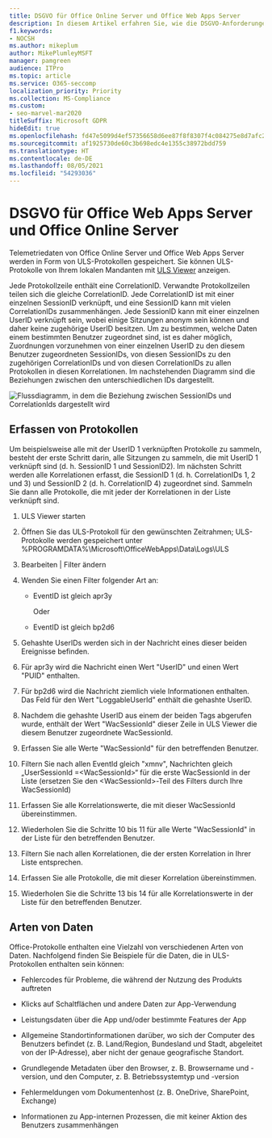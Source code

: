 ```yaml
---
title: DSGVO für Office Online Server und Office Web Apps Server
description: In diesem Artikel erfahren Sie, wie die DSGVO-Anforderungen für Office Online Server und Office Web Apps Server behandelt werden.
f1.keywords:
- NOCSH
ms.author: mikeplum
author: MikePlumleyMSFT
manager: pamgreen
audience: ITPro
ms.topic: article
ms.service: O365-seccomp
localization_priority: Priority
ms.collection: MS-Compliance
ms.custom:
- seo-marvel-mar2020
titleSuffix: Microsoft GDPR
hideEdit: true
ms.openlocfilehash: fd47e5099d4ef57356658d6ee87f8f8307f4c084275e8d7afc2708fbde0ff19d
ms.sourcegitcommit: af1925730de60c3b698edc4e1355c38972bdd759
ms.translationtype: HT
ms.contentlocale: de-DE
ms.lasthandoff: 08/05/2021
ms.locfileid: "54293036"
---
```

# <a name="gdpr-for-office-web-apps-server-and-office-online-server"></a>DSGVO für Office Web Apps Server und Office Online Server

Telemetriedaten von Office Online Server und Office Web Apps Server werden in Form von ULS-Protokollen gespeichert. Sie können ULS-Protokolle von Ihrem lokalen Mandanten mit [ULS Viewer](https://www.microsoft.com/download/details.aspx?id=44020) anzeigen.

Jede Protokollzeile enthält eine CorrelationID. Verwandte Protokollzeilen teilen sich die gleiche CorrelationID. Jede CorrelationID ist mit einer einzelnen SessionID verknüpft, und eine SessionID kann mit vielen CorrelationIDs zusammenhängen. Jede SessionID kann mit einer einzelnen UserID verknüpft sein, wobei einige Sitzungen anonym sein können und daher keine zugehörige UserID besitzen. Um zu bestimmen, welche Daten einem bestimmten Benutzer zugeordnet sind, ist es daher möglich, Zuordnungen vorzunehmen von einer einzelnen UserID zu den diesem Benutzer zugeordneten SessionIDs, von diesen SessionIDs zu den zugehörigen CorrelationIDs und von diesen CorrelationIDs zu allen Protokollen in diesen Korrelationen. Im nachstehenden Diagramm sind die Beziehungen zwischen den unterschiedlichen IDs dargestellt.

![Flussdiagramm, in dem die Beziehung zwischen SessionIDs und CorrelationIds dargestellt wird](../media/gdpr-for-office-online-server-image1.jpg)

## <a name="gathering-logs"></a>Erfassen von Protokollen

Um beispielsweise alle mit der UserID 1 verknüpften Protokolle zu sammeln, besteht der erste Schritt darin, alle Sitzungen zu sammeln, die mit UserID 1 verknüpft sind (d. h. SessionID 1 und SessionID2). Im nächsten Schritt werden alle Korrelationen erfasst, die SessionID 1 (d. h. CorrelationIDs 1, 2 und 3) und SessionID 2 (d. h. CorrelationID 4) zugeordnet sind. Sammeln Sie dann alle Protokolle, die mit jeder der Korrelationen in der Liste verknüpft sind.

1. ULS Viewer starten

2. Öffnen Sie das ULS-Protokoll für den gewünschten Zeitrahmen; ULS-Protokolle werden gespeichert unter %PROGRAMDATA%\\Microsoft\\OfficeWebApps\\Data\\Logs\\ULS

3. Bearbeiten | Filter ändern

4. Wenden Sie einen Filter folgender Art an:

    - EventID ist gleich apr3y

      Oder

    - EventID ist gleich bp2d6

5. Gehashte UserIDs werden sich in der Nachricht eines dieser beiden Ereignisse befinden.

6. Für apr3y wird die Nachricht einen Wert "UserID" und einen Wert "PUID" enthalten.

7. Für bp2d6 wird die Nachricht ziemlich viele Informationen enthalten. Das Feld für den Wert "LoggableUserId" enthält die gehashte UserID.

8. Nachdem die gehashte UserID aus einem der beiden Tags abgerufen wurde, enthält der Wert "WacSessionId" dieser Zeile in ULS Viewer die diesem Benutzer zugeordnete WacSessionId.

9. Erfassen Sie alle Werte "WacSessionId" für den betreffenden Benutzer.

10. Filtern Sie nach allen EventId gleich "xmnv", Nachrichten gleich „UserSessionId =\<WacSessionId\>“ für die erste WacSessionId in der Liste (ersetzen Sie den \<WacSessionId\>-Teil des Filters durch Ihre WacSessionId)

11. Erfassen Sie alle Korrelationswerte, die mit dieser WacSessionId übereinstimmen.

12. Wiederholen Sie die Schritte 10 bis 11 für alle Werte "WacSessionId" in der Liste für den betreffenden Benutzer.

13. Filtern Sie nach allen Korrelationen, die der ersten Korrelation in Ihrer Liste entsprechen.

14. Erfassen Sie alle Protokolle, die mit dieser Korrelation übereinstimmen.

15. Wiederholen Sie die Schritte 13 bis 14 für alle Korrelationswerte in der Liste für den betreffenden Benutzer.

## <a name="types-of-data"></a>Arten von Daten

Office-Protokolle enthalten eine Vielzahl von verschiedenen Arten von Daten. Nachfolgend finden Sie Beispiele für die Daten, die in ULS-Protokollen enthalten sein können:

- Fehlercodes für Probleme, die während der Nutzung des Produkts auftreten

- Klicks auf Schaltflächen und andere Daten zur App-Verwendung

- Leistungsdaten über die App und/oder bestimmte Features der App

- Allgemeine Standortinformationen darüber, wo sich der Computer des Benutzers befindet (z. B. Land/Region, Bundesland und Stadt, abgeleitet von der IP-Adresse), aber nicht der genaue geografische Standort.

- Grundlegende Metadaten über den Browser, z. B. Browsername und -version, und den Computer, z. B. Betriebssystemtyp und -version

- Fehlermeldungen vom Dokumentenhost (z. B. OneDrive, SharePoint, Exchange)

- Informationen zu App-internen Prozessen, die mit keiner Aktion des Benutzers zusammenhängen
